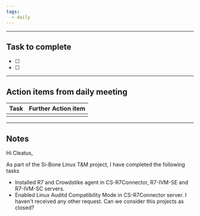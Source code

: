 ```yaml
---
tags:
  - daily
---
```

--------
## Task to complete

- [ ] 
- [ ]   

-----
##  Action items from daily meeting

| Task | Further Action item |
| ---- | ------------------- |
|      |                     |


----

## Notes

Hi Cleatus,

As part of the Si-Bone Linux T&M project, I have completed the following tasks
- Installed R7 and Crowdstike agent in CS-R7Connector, R7-IVM-SE and R7-IVM-SC servers.
- Enabled Linux Auditd Compatibility Mode in CS-R7Connector server.
I haven't received any other request. Can we consider this projects as closed?






